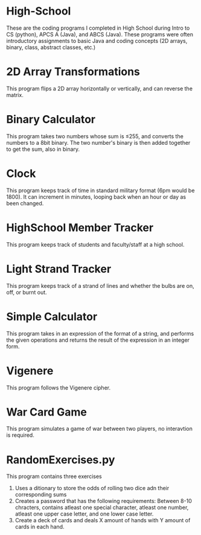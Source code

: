 # High-School
These are the coding programs I completed in High School during Intro to CS (python), APCS A (Java), and ABCS (Java). These programs were often introductory assignments to basic Java and coding concepts (2D arrays, binary, class, abstract classes, etc.)

# 2D Array Transformations
This program flips a 2D array horizontally or vertically, and can reverse the matrix.

# Binary Calculator
This program takes two numbers whose sum is ≤255, and converts the numbers to a 8bit binary. The two number's binary is then added together to get the sum, also in binary. 

# Clock
This program keeps track of time in standard military format (6pm would be 1800). It can increment in minutes, looping back when an hour or day as been changed. 

# HighSchool Member Tracker
This program keeps track of students and faculty/staff at a high school. 

# Light Strand Tracker
This program keeps track of a strand of lines and whether the bulbs are on, off, or burnt out.

# Simple Calculator
This program takes in an expression of the format of a string, and performs the given operations and returns the result of the expression in an integer form.

# Vigenere
This program follows the Vigenere cipher. 

# War Card Game
This program simulates a game of war between two players, no interavtion is required. 

# RandomExercises.py 
This program contains three exercises
1) Uses a ditionary to store the odds of rolling two dice adn their corresponding sums
2) Creates a password that has the following requirements: Between 8-10 chracters, contains atleast one special character, atleast one number, atleast one upper case letter, and one lower case letter.
3) Create a deck of cards and deals X amount of hands with Y amount of cards in each hand. 
